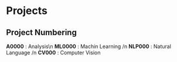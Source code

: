 # Projects

## Project Numbering
**A0000** : Analysis\n
**ML0000** : Machin Learning /n
**NLP000** : Natural Language /n
**CV000** : Computer Vision

